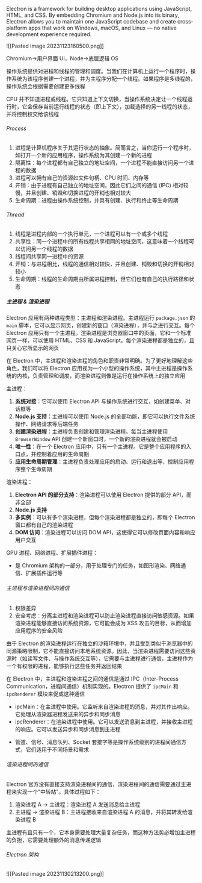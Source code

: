 Electron is a framework for building desktop applications using JavaScript, HTML, and CSS. By embedding Chromium and Node.js into its binary, Electron allows you to maintain one JavaScript codebase and create cross-platform apps that work on Windows, macOS, and Linux — no native development experience required.

![[Pasted image 20231123160500.png]]

Chromium->用户界面 UI，Node->底层逻辑 OS

操作系统提供对进程和线程的管理和调度。当我们在计算机上运行一个程序时，操作系统为该程序创建一个进程，并为主程序分配一个线程。如果程序是多线程的，操作系统会根据需要创建更多线程

CPU 并不知道进程或线程。它只知道上下文切换，当操作系统决定让一个线程运行时，它会保存当前运行线程的状态（即上下文），加载选择的另一线程的状态，并将控制权交给该线程

###### Process

1. 进程是计算机程序关于其运行状态的抽象。简而言之，当你运行一个程序时，如打开一个新的应用程序，操作系统为其创建一个新的进程
2. 隔离性：每个进程都有自己独立的地址空间，一个进程不能直接访问另一个进程的数据
3. 进程可以拥有自己的资源如文件句柄、CPU 时间、内存等
4. 开销：由于进程有自己独立的地址空间，因此它们之间的通信 (IPC) 相对较慢，并且创建、销毁和切换进程的开销也相对较大
5. 生命周期：进程由操作系统控制，并具有创建、执行和终止等生命周期

###### Thread

1. 线程是进程内部的一个执行单元，一个进程可以有一个或多个线程
2. 共享性：同一个进程中的所有线程共享相同的地址空间，这意味着一个线程可以访问另一个线程的数据
3. 线程间共享同一进程中的资源
4. 开销：与进程相比，线程的通信相对较快，并且创建、销毁和切换的开销相对较小
5. 生命周期：线程的生命周期由所属进程控制，但它们也有自己的执行路径和状态

##### 主进程 & 渲染进程

Electron 应用有两种进程类型：主进程和渲染进程。主进程运行 `package.json` 的 `main` 脚本，它可以显示网页，创建新的窗口（渲染进程），并与之进行交互。每个 Electron 应用只有一个主进程。渲染进程是浏览器窗口中的页面，它和一个标准网页一样，可以使用 HTML、CSS 和 JavaScript。每个渲染进程都是独立的，且只关心它所显示的网页

在 Electron 中，主进程和渲染进程的角色和职责非常明确。为了更好地理解这些角色，我们可以将 Electron 应用视为一个小型的操作系统，其中主进程是操作系统的内核，负责管理和调度，而渲染进程则像是运行在操作系统上的独立应用

主进程：

1. **系统对接**：它可以使用 Electron API 与操作系统进行交互，如创建菜单、对话框等
2. **Node.js 支持**：主进程可以使用 Node.js 的全部功能，即它可以执行文件系统操作、网络请求等后端任务
3. **创建渲染进程**：主进程负责创建和管理渲染进程。每当主进程使用 `BrowserWindow` API 创建一个新窗口时，一个新的渲染进程就会被启动
4. **唯一性**：在一个 Electron 应用中，只有一个主进程。它是整个应用程序的入口点，并控制着应用的生命周期
5. **应用生命周期管理**：主进程负责处理应用的启动、运行和退出等，控制应用程序整个生命周期

渲染进程：

1. **Electron API 的部分支持**：渲染进程可以使用 Electron 提供的部分 API，而非全部
2. **Node.js 支持**
3. **多实例**：可以有多个渲染进程，但每个渲染进程都是独立的，即每个 Electron 窗口都有自己的渲染进程
4. **DOM 访问**：渲染进程可以访问 DOM API，这使得它可以修改页面内容和响应用户交互

GPU 进程、网络进程、扩展插件进程：

- 是 Chromium 架构的一部分，用于处理专门的任务，如图形渲染、网络通信、扩展插件运行等

###### 主进程与渲染进程间的通信

1. 权限差异
2. 安全考虑：分离主进程和渲染进程可以防止渲染进程直接访问敏感资源。如果渲染进程能够直接访问系统资源，它可能会成为 XSS 攻击的目标，从而增加应用程序的安全风险

由于 Electron 的渲染进程运行在独立的沙箱环境中，并且受到类似于浏览器中的同源策略限制，它不能直接访问本地系统资源。因此，当渲染进程需要访问这些资源时（如读写文件、与操作系统交互等），它需要与主进程进行通信，主进程作为一个有权限的进程，能够执行这些任务并返回结果

在 Electron 中，主进程和渲染进程之间的通信是通过 IPC（Inter-Process Communication，进程间通信）机制实现的。Electron 提供了 `ipcMain` 和 `ipcRenderer` 模块来促成这种通信

- ipcMain：在主进程中使用。它监听来自渲染进程的消息，并对其作出响应。它处理从渲染器进程发送来的异步和同步消息
- ipcRenderer：在渲染进程中使用。它可以发送消息到主进程，并接收主进程的响应。它可以发送异步和同步消息到主进程

* 管道、信号、消息队列、Socket 套接字等是操作系统级别的进程间通信方式，它们适用于不同场景和需求

###### 渲染进程间的通信

Electron 官方没有直接支持渲染进程间的通信，渲染进程间的通信需要通过主进程来实现一个"中转站"。具体过程如下：

1. 渲染进程 A -> 主进程：渲染进程 A 发送消息给主进程
2. 主进程 -> 渲染进程 B：主进程接收来自渲染进程 A 的消息，并将其转发给渲染进程 B

主进程有且只有一个，它本身需要处理大量复杂任务，而这种方法势必增加主进程的负担，它需要处理额外的消息传递逻辑

###### Electron 架构

![[Pasted image 20231130213200.png]]


